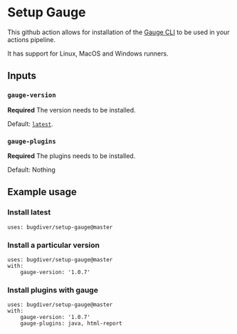 # Setup Gauge

This github action allows for installation of the [Gauge CLI](gauge.org) to be used in your actions pipeline.

It has support for Linux, MacOS and Windows runners.


## Inputs

### `gauge-version`

**Required** The version needs to be installed.

Default: [`latest`](https://github.com/getgauge/gauge/releases/latest).

### `gauge-plugins`

**Required** The plugins needs to be installed.

Default: Nothing


## Example usage

### Install latest
```
uses: bugdiver/setup-gauge@master

```

### Install a particular version
```
uses: bugdiver/setup-gauge@master
with:
    gauge-version: '1.0.7'
```

### Install plugins with gauge

```
uses: bugdiver/setup-gauge@master
with:
    gauge-version: '1.0.7'
    gauge-plugins: java, html-report
```
